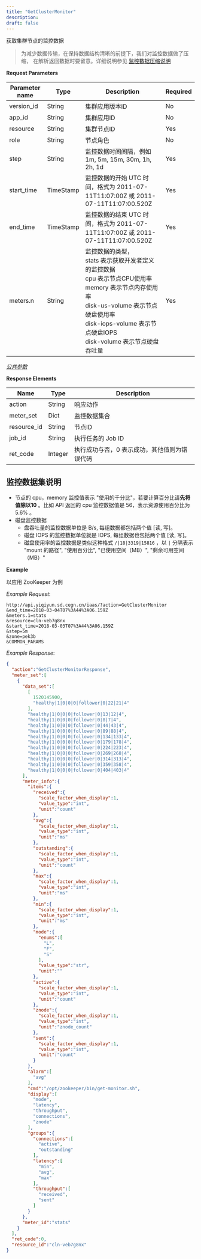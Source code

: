 ```yaml
---
title: "GetClusterMonitor"
description: 
draft: false
---
```




获取集群节点的监控数据

> 为减少数据传输，在保持数据结构清晰的前提下，我们对监控数据做了压缩， 在解析返回数据时要留意。详细说明参见 [监控数据压缩说明](../../../monitor/compress/)

**Request Parameters**

| Parameter name | Type | Description | Required |
| --- | --- | --- | --- |
| version_id | String | 集群应用版本ID | No |
| app_id | String | 集群应用ID | No |
| resource | String | 集群节点ID | Yes |
| role | String | 节点角色 | No |
| step | String | 监控数据时间间隔，例如 1m, 5m, 15m, 30m, 1h, 2h, 1d | Yes |
| start_time | TimeStamp | 监控数据的开始 UTC 时间，格式为 2011-07-11T11:07:00Z 或 2011-07-11T11:07:00.520Z | Yes |
| end_time | TimeStamp | 监控数据的结束 UTC 时间，格式为 2011-07-11T11:07:00Z 或 2011-07-11T11:07:00.520Z | Yes |
| meters.n | String | 监控数据的类型，<br> stats 表示获取开发者定义的监控数据 <br> cpu 表示节点CPU使用率 <br> memory 表示节点内存使用率 <br> disk-us-volume 表示节点硬盘使用率 <br> disk-iops-volume 表示节点硬盘IOPS <br> disk-volume 表示节点硬盘吞吐量  | Yes |

[_公共参数_](../../../../parameters/)

**Response Elements**

| Name | Type | Description |
| --- | --- | --- |
| action | String | 响应动作 |
| meter_set | Dict | 监控数据集合 |
| resource_id | String | 节点ID |
| job_id | String | 执行任务的 Job ID |
| ret_code | Integer | 执行成功与否，0 表示成功，其他值则为错误代码 |

## 监控数据集说明

- 节点的 cpu，memory 监控值表示 "使用的千分比"，若要计算百分比请**先将值除以10** 。比如 API 返回的 cpu 监控数据值是 56，表示资源使用百分比为5.6% 。
- 磁盘监控数据
  - 盘吞吐量的监控数据单位是 B/s, 每组数据都包括两个值 [读, 写]。
  - 磁盘 IOPS 的监控数据单位就是 IOPS, 每组数据也包括两个值 [读, 写]。
  - 磁盘使用率的监控数据是类似这种格式 `/|18|3319|15816` ，以 `|` 分隔表示 "mount 的路径", "使用百分比", "已使用空间（MB）", "剩余可用空间（MB）"

**Example**

以应用 ZooKeeper 为例

_Example Request_:

```
http://api.yiqiyun.sd.cegn.cn/iaas/?action=GetClusterMonitor
&end_time=2018-03-04T07%3A44%3A06.159Z
&meters.1=stats
&resource=cln-veb7g8nx
&start_time=2018-03-03T07%3A44%3A06.159Z
&step=5m
&zone=pek3b
&COMMON_PARAMS
```

_Example Response_:

```json
{
  "action":"GetClusterMonitorResponse",
  "meter_set":[
    {
      "data_set":[
        [
          1520145900,
          "healthy|1|0|0|0|follower|0|22|21|4"
        ],
        "healthy|1|0|0|0|follower|0|13|12|4",
        "healthy|1|0|0|0|follower|0|8|7|4",
        "healthy|1|0|0|0|follower|0|44|43|4",
        "healthy|1|0|0|0|follower|0|89|88|4",
        "healthy|1|0|0|0|follower|0|134|133|4",
        "healthy|1|0|0|0|follower|0|179|178|4",
        "healthy|1|0|0|0|follower|0|224|223|4",
        "healthy|1|0|0|0|follower|0|269|268|4",
        "healthy|1|0|0|0|follower|0|314|313|4",
        "healthy|1|0|0|0|follower|0|359|358|4",
        "healthy|1|0|0|0|follower|0|404|403|4"
      ],
      "meter_info":{
        "items":{
          "received":{
            "scale_factor_when_display":1,
            "value_type":"int",
            "unit":"count"
          },
          "avg":{
            "scale_factor_when_display":1,
            "value_type":"int",
            "unit":"ms"
          },
          "outstanding":{
            "scale_factor_when_display":1,
            "value_type":"int",
            "unit":"count"
          },
          "max":{
            "scale_factor_when_display":1,
            "value_type":"int",
            "unit":"ms"
          },
          "min":{
            "scale_factor_when_display":1,
            "value_type":"int",
            "unit":"ms"
          },
          "mode":{
            "enums":[
              "L",
              "F",
              "S"
            ],
            "value_type":"str",
            "unit":""
          },
          "active":{
            "scale_factor_when_display":1,
            "value_type":"int",
            "unit":"count"
          },
          "znode":{
            "scale_factor_when_display":1,
            "value_type":"int",
            "unit":"znode_count"
          },
          "sent":{
            "scale_factor_when_display":1,
            "value_type":"int",
            "unit":"count"
          }
        },
        "alarm":[
          "avg"
        ],
        "cmd":"/opt/zookeeper/bin/get-monitor.sh",
        "display":[
          "mode",
          "latency",
          "throughput",
          "connections",
          "znode"
        ],
        "groups":{
          "connections":[
            "active",
            "outstanding"
          ],
          "latency":[
            "min",
            "avg",
            "max"
          ],
          "throughput":[
            "received",
            "sent"
          ]
        }
      },
      "meter_id":"stats"
    }
  ],
  "ret_code":0,
  "resource_id":"cln-veb7g8nx"
}
```

